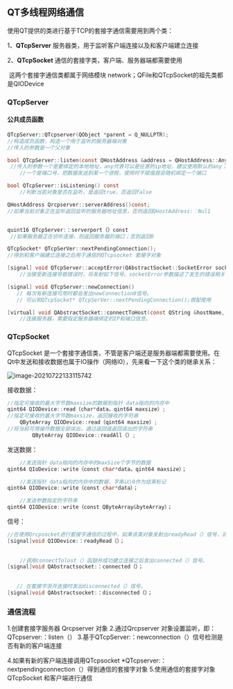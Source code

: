 

##  QT多线程网络通信

使用QT提供的类进行基于TCP的套接字通信需要用到两个类：

1、**QTcpServer**   服务器类，用于监听客户端连接以及和客户端建立连接

2、**QTcpSocket**    通信的套接字类，客户端、服务器端都需要使用

​			这两个套接字通信类都属于网络模块  network；QFile和QTcpSocket的祖先类都是QIODevice



### QTcpServer

#### 公共成员函数

~~~c++
QTcpServer::QTcpserver(QObject *parent = Q_NULLPTR);
//构造成员函数，构造一个用于监听的服务器端对象
//传入的参数是一个父对象
~~~

~~~c
bool QTcpServer::listen(const QHostAddress &address = QHostAddress::Any, quint16 port = 0)
 //传入的参数一个是要绑定的本地地址，any代表可以是任意的ip地址，建议使用默认的any；用于定位主机
    //一个是端口号，把数据发送到某一个进程，使用时不赋值就会随机绑定一个端口
~~~

~~~c
bool QTcpServer::isListening() const
    //判断当前对象是否在监听，是返回true，否返回false
~~~

~~~c
QHostAddress Qrcpserver::serverAddress()const;
//如果当前对象正在监听返回监听的服务器地址信息，否则返回QHostAddress:：Nul1
~~~

~~~c

quint16 QTcpServer:：serverport（）const
 //如果服务器正在侦听连接，则返回服务器的端口；否则返回0
~~~

~~~c
QTcpSocket* QTcpSerVer::nextPendingConnection();
//得到和客户端建立连接之后用于通信的QTcpsocket 套接字对象
~~~

~~~c
[signal] void QTcpServer::acceptError(QAbstractSocket::SocketError socketError)
    //当接受新连接导致错误时，将发射如下信号。socketError参数描述了发生的错误相关信息
~~~

~~~c
[signal] void QTcpServer::newConnection()
   // 每次有新连接可用时都会发出newConnection0信号。
   // 可以和QTcpSocket* QTcpSerVer::nextPendingConnection();搭配使用
~~~

~~~c
[virtual] void QAbstractSocket::connectToHost(const QString &hostName, quint16 port, QIODevice::OpenMode openMode = ReadWrite, QAbstractSocket::NetworkLayerProtocol protocol = AnyIPProtocol)
    //连接服务器，需要指定服务器端绑定的IP和端口信息。
~~~

###  **QTcpSocket**  

QTcpSocket 是一个套接字通信类，不管是客户端还是服务器端都需要使用。在Qt中发送和接收数据也属于IO操作（网络I0），先来看一下这个类的继承关系：

![image-20210722133115742](https://gitee.com/hgchshs/markdown-table/raw/master/img/20210722133117.png)

接收数据：

~~~c
//指定可接收的最大字节数maxsize的数据到指针 data指向的内存中
qint64 QIODevice::read（char*data，qint64 maxsize）;
//指定可接收的最大字节数maxsize，返回接收的字符串
    QByteArray QIODevice::read（qint64 maxsize）;
//将当前可用操作数据全部读出，通过返回值返回读出的字符串
        QByteArray QIODevice::readAll（）;
~~~

发送数据：

~~~c
	//发送指针 data指向的内存中的maxSize个字节的数据
qint64 QIoDevice::write（const char*data，qint64 maxsize）；

    //发送指针 data指向的内存中的数据，字串以\0作为结束标记
qint64 QIODevice::write（const char*data）；

    //发送参数指定的字符串
qint64 QIODevice::write（const QByteArray&byteArray）；
~~~



信号：

~~~c
//在使用Qrcpsocket进行套接字通信的过程中，如果该类对象发射出readyRead（）信号，说明对端发送的数达了发之后就可以调用read函数接收数据了。
[signal]void QIODevice:：readyRead（）；
    
   
    //调用connectTolost（）函鼓并成功建立连接之后发出connected（）信号。
[signal]void QAbstractsocket:：connected（）；
   
   
   // 在套接字浙开连接时发出disconnected（）信号。
[signal]void QAbstractsocket:：disconnected（）；
~~~



### 通信流程

1.创建套接字服务器 Qrcpserver 对象
2.通过Qrcpserver 对象设置监听，即：QTcpserver:：listen（）
3.基于QTcpServer:：newconnection（）信号检测是否有新的客户端连接

4.如果有新的客户端连接调用QTcpsocket *QTcpserver:：nextpendingconnection（）得到通信的套接字对象
5.使用通信的套接字对象 QTcpSocket 和客户端进行通信









